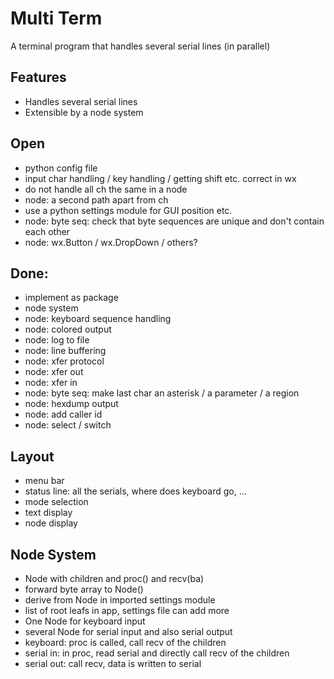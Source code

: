 # Multi Term
A terminal program that handles several serial lines (in parallel)

## Features
- Handles several serial lines
- Extensible by a node system

## Open
- python config file
- input char handling / key handling / getting shift etc. correct in wx
- do not handle all ch the same in a node
- node: a second path apart from ch
- use a python settings module for GUI position etc.
- node: byte seq: check that byte sequences are unique and don't contain each other
- node: wx.Button / wx.DropDown / others?

## Done:
- implement as package
- node system
- node: keyboard sequence handling
- node: colored output
- node: log to file
- node: line buffering
- node: xfer protocol
- node: xfer out
- node: xfer in
- node: byte seq: make last char an asterisk / a parameter / a region
- node: hexdump output
- node: add caller id
- node: select / switch

## Layout
- menu bar
- status line: all the serials, where does keyboard go, ...
- mode selection
- text display
- node display

## Node System
- Node with children and proc() and recv(ba)
- forward byte array to Node()
- derive from Node in imported settings module
- list of root leafs in app, settings file can add more
- One Node for keyboard input
- several Node for serial input and also serial output
- keyboard: proc is called, call recv of the children
- serial in: in proc, read serial and directly call recv of the children
- serial out: call recv, data is written to serial

